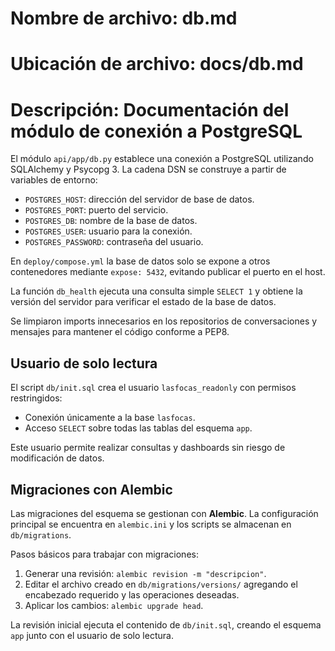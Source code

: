 # Nombre de archivo: db.md
# Ubicación de archivo: docs/db.md
# Descripción: Documentación del módulo de conexión a PostgreSQL

El módulo `api/app/db.py` establece una conexión a PostgreSQL utilizando SQLAlchemy y Psycopg 3.
La cadena DSN se construye a partir de variables de entorno:

- `POSTGRES_HOST`: dirección del servidor de base de datos.
- `POSTGRES_PORT`: puerto del servicio.
- `POSTGRES_DB`: nombre de la base de datos.
- `POSTGRES_USER`: usuario para la conexión.
- `POSTGRES_PASSWORD`: contraseña del usuario.

En `deploy/compose.yml` la base de datos solo se expone a otros contenedores mediante `expose: 5432`, evitando publicar el puerto en el host.

La función `db_health` ejecuta una consulta simple `SELECT 1` y obtiene la versión del servidor
para verificar el estado de la base de datos.

Se limpiaron imports innecesarios en los repositorios de conversaciones y mensajes para mantener el código conforme a PEP8.

## Usuario de solo lectura

El script `db/init.sql` crea el usuario `lasfocas_readonly` con permisos restringidos:

- Conexión únicamente a la base `lasfocas`.
- Acceso `SELECT` sobre todas las tablas del esquema `app`.

Este usuario permite realizar consultas y dashboards sin riesgo de modificación de datos.

## Migraciones con Alembic

Las migraciones del esquema se gestionan con **Alembic**. La configuración principal se encuentra en `alembic.ini` y los scripts se almacenan en `db/migrations`.

Pasos básicos para trabajar con migraciones:

1. Generar una revisión: `alembic revision -m "descripcion"`.
2. Editar el archivo creado en `db/migrations/versions/` agregando el encabezado requerido y las operaciones deseadas.
3. Aplicar los cambios: `alembic upgrade head`.

La revisión inicial ejecuta el contenido de `db/init.sql`, creando el esquema `app` junto con el usuario de solo lectura.
